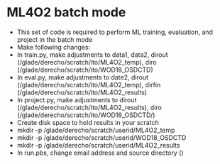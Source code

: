 # ML4O2 batch mode
- This set of code is required to perform ML training, evaluation, and project in the batch mode
- Make following changes:
- In train.py, make adjustments to data1, data2, dirout (/glade/derecho/scratch/ito/ML4O2_temp), diro (/glade/derecho/scratch/ito/WOD18_OSDCTD)
- In eval.py, make adjustments to date2, dirout (/glade/derecho/scratch/ito/ML4O2_temp), dirfin (/glade/derecho/scratch/ito/ML4O2_results)
- In project.py, make adjustments to dirout (/glade/derecho/scratch/ito/ML4O2_results), diro (/glade/derecho/scratch/ito/WOD18_OSDCTD/)
- Create disk space to hold results in your scratch
- mkdir -p /glade/derecho/scratch/userid/ML4O2_temp
- mkdir -p /glade/derecho/scratch/userid/WOD18_OSDCTD
- mkdir -p /glade/derecho/scratch/userid/ML4O2_results
- In run.pbs, change email address and source directory ()
